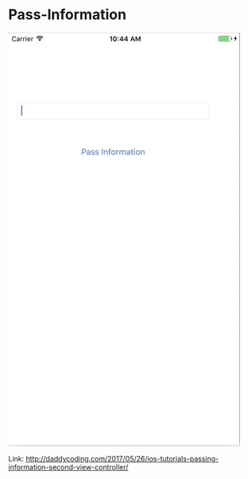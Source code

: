 # Pass-Information


![](https://github.com/zhiyao92/Pass-Information/blob/master/May-26-2017%2010-45-02.gif)



Link: http://daddycoding.com/2017/05/26/ios-tutorials-passing-information-second-view-controller/
